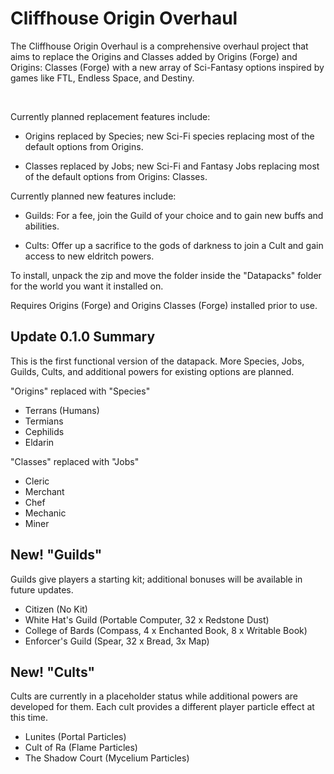 # Cliffhouse Origin Overhaul


The Cliffhouse Origin Overhaul is a comprehensive overhaul project that aims to replace the Origins and Classes added by Origins (Forge) and Origins: Classes (Forge) with a new array of Sci-Fantasy options inspired by games like FTL, Endless Space, and Destiny.

 

Currently planned replacement features include:

- Origins replaced by Species; new Sci-Fi species replacing most of the default options from Origins.

- Classes replaced by Jobs; new Sci-Fi and Fantasy Jobs replacing most of the default options from Origins: Classes.


Currently planned new features include:

- Guilds: For a fee, join the Guild of your choice and to gain new buffs and abilities.

- Cults: Offer up a sacrifice to the gods of darkness to join a Cult and gain access to new eldritch powers.



To install, unpack the zip and move the folder inside the "Datapacks" folder for the world you want it installed on.



Requires Origins (Forge) and Origins Classes (Forge) installed prior to use.



## Update 0.1.0 Summary
This is the first functional version of the datapack. More Species, Jobs, Guilds, Cults, and additional powers for existing options are planned.

"Origins" replaced with "Species"
- Terrans (Humans)
- Termians
- Cephilids
- Eldarin

"Classes" replaced with "Jobs"
- Cleric
- Merchant
- Chef
- Mechanic
- Miner

## New! "Guilds"
Guilds give players a starting kit; additional bonuses will be available in future updates.
- Citizen (No Kit)
- White Hat's Guild (Portable Computer, 32 x Redstone Dust)
- College of Bards (Compass, 4 x Enchanted Book, 8 x Writable Book)
- Enforcer's Guild (Spear, 32 x Bread, 3x Map)

## New! "Cults"
Cults are currently in a placeholder status while additional powers are developed for them. Each cult provides a different player particle effect at this time.
- Lunites (Portal Particles)
- Cult of Ra (Flame Particles)
- The Shadow Court (Mycelium Particles)
